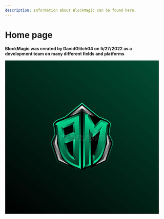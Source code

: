 ```yaml
---
description: Information about BlockMagic can be found here.
---
```


# Home page

**BlockMagic was created by DavidGlitch04 on 5/27/2022 as a development team on many different fields and platforms**

![BlockMagic](.gitbook/assets/BlockMagic.jpg)
